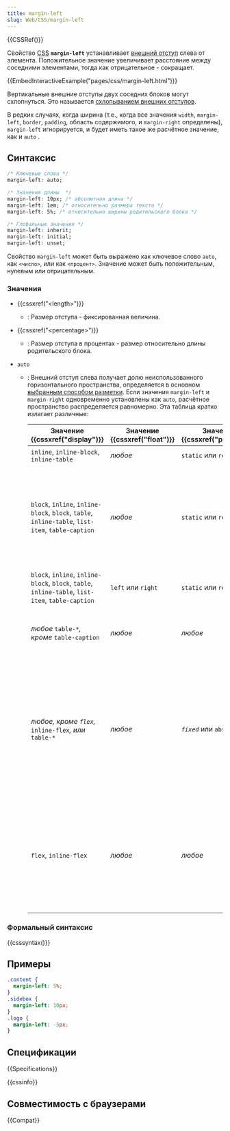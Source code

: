 ```yaml
---
title: margin-left
slug: Web/CSS/margin-left
---
```


{{CSSRef()}}

Свойство [CSS](/en/CSS) **`margin-left`** устанавливает [внешний отступ](/ru/docs/Web/CSS/box_model) слева от элемента. Положительное значение увеличивает расстояние между соседними элементами, тогда как отрицательное - сокращает.

{{EmbedInteractiveExample("pages/css/margin-left.html")}}

Вертикальные внешние отступы двух соседних блоков могут схлопнуться. Это называется [схлопыванием внешних отступов](/ru/docs/Web/CSS/CSS_Box_Model/Mastering_margin_collapsing).

В редких случаях, когда ширина (т.е., когда все значения `width`, `margin-left`, `border`, `padding`, область содержимого, и `margin-right` определены), `margin-left` игнорируется, и будет иметь такое же расчётное значение, как и `auto` .

## Синтаксис

```css
/* Ключевые слова */
margin-left: auto;

/* Значения длины  */
margin-left: 10px; /* абсолютная длина */
margin-left: 1em; /* относительно размера текста */
margin-left: 5%; /* относительно ширины родительского блока */

/* Глобальные значения */
margin-left: inherit;
margin-left: initial;
margin-left: unset;
```

Свойство `margin-left` может быть выражено как ключевое слово `auto`, как `<число>`, или как `<процент>`. Значение может быть положительным, нулевым или отрицательным.

### Значения

- {{cssxref("&lt;length&gt;")}}
  - : Размер отступа - фиксированная величина.
- {{cssxref("&lt;percentage&gt;")}}
  - : Размер отступа в процентах - размер относительно длины родительского блока.
- `auto`

  - : Внешний отступ слева получает долю неиспользованного горизонтального пространства, определяется в основном [выбранным способом разметки](/ru/docs/Web/CSS/Layout_mode). Если значения `margin-left` и `margin-right` одновременно установлены как `auto`, расчётное пространство распределяется равномерно. Эта таблица кратко излагает различные:

    | Значение {{cssxref("display")}}                                                                   | Значение {{cssxref("float")}} | Значение {{cssxref("position")}} | Расчётное значение `auto`                                                                                                                                                                                           | Комментарий                                                                                               |
    | ------------------------------------------------------------------------------------------------- | ----------------------------- | -------------------------------- | ------------------------------------------------------------------------------------------------------------------------------------------------------------------------------------------------------------------- | --------------------------------------------------------------------------------------------------------- |
    | `inline`, `inline-block`, `inline-table`                                                          | _любое_                       | `static` или `relative`          | `0`                                                                                                                                                                                                                 | Строчный способ разметки                                                                                  |
    | `block`, `inline`, `inline-block`, `block`, `table`, `inline-table`, `list-item`, `table-caption` | _любое_                       | `static` или `relative`          | `0`, кроме случаев, когда `margin-left` и `margin-right` установлены как `auto`. В этом случае устанавливается значение, центрирующее элемент внутри его родителя                                                   | Блочный способ разметки                                                                                   |
    | `block`, `inline`, `inline-block`, `block`, `table`, `inline-table`, `list-item`, `table-caption` | `left` или `right`            | `static` или `relative`          | `0`                                                                                                                                                                                                                 | Блочный способ разметки (плавающие элементы)                                                              |
    | _любое_ `table-*`_, кроме_ `table-caption`                                                        | _любое_                       | _любое_                          | `0`                                                                                                                                                                                                                 | Внутренние `table-*` элементы не имеют отступов, вместо этого используйте {{ cssxref("border-spacing") }} |
    | _любое, кроме `flex`,_ `inline-flex`_, или_ `table-*`                                             | _любое_                       | _`fixed`_ или `absolute`         | `0`, кроме случаев, когда `margin-left` и `margin-right` установлены как `auto`. В этом случае, устанавливается значение центрирующее границы области внутри доступной `width` (ширины), если значение фиксировано. | Способ разметки абсолютным позиционированием                                                              |
    | `flex`, `inline-flex`                                                                             | _любое_                       | _любое_                          | `0`, кроме случаев, когда есть положительное горизонтальное свободное пространство. В этом случае, распределяется равномерно по всем горизонтальным `auto` отступам.                                                | Способ разметки с помощью flexbox                                                                         |

### Формальный синтаксис

{{csssyntax()}}

## Примеры

```css
.content {
  margin-left: 5%;
}
.sidebox {
  margin-left: 10px;
}
.logo {
  margin-left: -5px;
}
```

## Спецификации

{{Specifications}}

{{cssinfo}}

## Совместимость с браузерами

{{Compat}}

